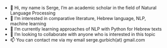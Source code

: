 - 👋 Hi, my name is Serge, I’m an academic scholar in the field of Natural Language Processing
- 👀 I’m interested in comparative literature, Hebrew language, NLP, machine learning
- 🌱 I’m currently learning approaches of NLP with Python for Hebrew texts
- 💞️ I’m looking to collaborate with anyone who is interested in this topic
- 📫 You can contact me via my email serge.gurbich(at) gmail.com






<!---
SergeyGurbich/SergeyGurbich is a ✨ special ✨ repository because its `README.md` (this file) appears on your GitHub profile.
You can click the Preview link to take a look at your changes.
--->
